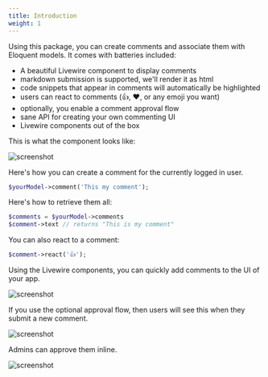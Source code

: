 ```yaml
---
title: Introduction
weight: 1
---
```


Using this package, you can create comments and associate them with Eloquent models. It comes with batteries included:

- A beautiful Livewire component to display comments
- markdown submission is supported, we'll render it as html
- code snippets that appear in comments will automatically be highlighted
- users can react to comments (👍, ❤️, or any emoji you want)
- optionally, you enable a comment approval flow
- sane API for creating your own commenting UI
- Livewire components out of the box

This is what the component looks like:

![screenshot](/docs/laravel-comments/v1/images/full.png)

Here's how you can create a comment for the currently logged in user. 

```php
$yourModel->comment('This my comment');
```

Here's how to retrieve them all:

```php
$comments = $yourModel->comments
$comment->text // returns "This is my comment"
```

You can also react to a comment:

```php
$comment->react('👍');
```

Using the Livewire components, you can quickly add comments to the UI of your app.

![screenshot](/docs/laravel-comments/v1/images/full.png)

If you use the optional approval flow, then users will see this when they submit a new comment.

![screenshot](/docs/laravel-comments/v1/images/to-be-approved.png)

Admins can approve them inline.

![screenshot](/docs/laravel-comments/v1/images/inline-approval.png)
